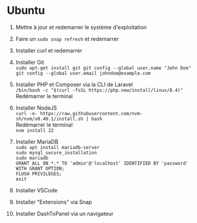 # Ubuntu

 1. Mettre à jour et redemarrer le système d'exploitation

 2. Faire un `sudo snap refresh` et redemarrer

 3. Installer curl et redemarrer

 4. Installer Git <br>
    `sudo apt-get install git
    git config --global user.name "John Doe"
    git config --global user.email johndoe@example.com`
 
 6. Installer PHP et Composer via la CLI de Laravel <br>
    `/bin/bash -c "$(curl -fsSL https://php.new/install/linux/8.4)"`
    Redémarrer le terminal

 7. Installer NodeJS <br>
    `curl -o- https://raw.githubusercontent.com/nvm-sh/nvm/v0.40.1/install.sh | bash` <br>
    Redémarrer le terminal <br>
    `nvm install 22`

 8. Installer MariaDB <br>
    `sudo apt install mariadb-server` <br>
    `sudo mysql_secure_installation` <br>
    `sudo mariadb` <br>
    `GRANT ALL ON *.* TO 'admin'@'localhost' IDENTIFIED BY 'password' WITH GRANT OPTION;` <br>
    `FLUSH PRIVILEGES;` <br>
    `exit`

 9. Installer VSCode

 10. Installer "Extensions" via Snap

 11. Installer DashToPanel via un navigateur
